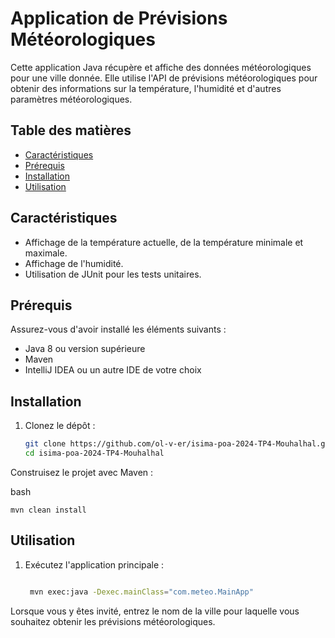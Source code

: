 # Application de Prévisions Météorologiques

Cette application Java récupère et affiche des données météorologiques pour une ville donnée. Elle utilise l'API de prévisions météorologiques pour obtenir des informations sur la température, l'humidité et d'autres paramètres météorologiques.

## Table des matières

- [Caractéristiques](#caractéristiques)
- [Prérequis](#prérequis)
- [Installation](#installation)
- [Utilisation](#utilisation)



## Caractéristiques

- Affichage de la température actuelle, de la température minimale et maximale.
- Affichage de l'humidité.
- Utilisation de JUnit pour les tests unitaires.

## Prérequis

Assurez-vous d'avoir installé les éléments suivants :

- Java 8 ou version supérieure
- Maven
- IntelliJ IDEA ou un autre IDE de votre choix

## Installation

1. Clonez le dépôt :

   ```bash
   git clone https://github.com/ol-v-er/isima-poa-2024-TP4-Mouhalhal.git
   cd isima-poa-2024-TP4-Mouhalhal
Construisez le projet avec Maven :

bash

    mvn clean install

## Utilisation

1. Exécutez l'application principale :

   ```bash

    mvn exec:java -Dexec.mainClass="com.meteo.MainApp"

Lorsque vous y êtes invité, entrez le nom de la ville pour laquelle vous souhaitez obtenir les prévisions météorologiques.

